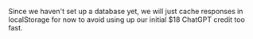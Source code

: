 Since we haven't set up a database yet, we will just cache responses in localStorage for now to avoid using up our initial $18 ChatGPT credit too fast.